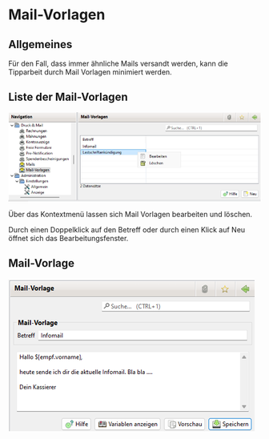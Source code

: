 # Mail-Vorlagen

## Allgemeines

Für den Fall, dass immer ähnliche Mails versandt werden, kann die Tipparbeit durch Mail Vorlagen minimiert werden.

## Liste der Mail-Vorlagen

![](../../../v3.1.x/druckmail/img/MailVorlagenListeView.png)

Über das Kontextmenü lassen sich Mail Vorlagen bearbeiten und löschen.

Durch einen Doppelklick auf den Betreff oder durch einen Klick auf Neu öffnet sich das Bearbeitungsfenster.

## Mail-Vorlage

![](../../../v3.1.x/druckmail/img/MailVorlagenView.png)

